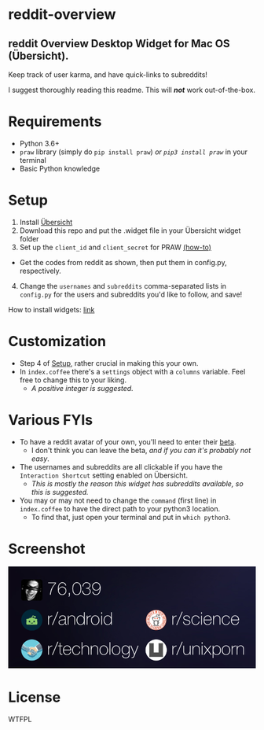 # reddit-overview
## reddit Overview Desktop Widget for Mac OS (Übersicht).

Keep track of user karma, and have quick-links to subreddits!

I suggest thoroughly reading this readme. This will **_not_** work out-of-the-box.

# Requirements
* Python 3.6+
* ``praw`` library (simply do `pip install praw`) *or `pip3 install praw`* in your terminal
* Basic Python knowledge

# Setup
1. Install [Übersicht](http://tracesof.net/uebersicht/)
2. Download this repo and put the .widget file in your Übersicht widget folder
3. Set up the ``client_id`` and ``client_secret`` for PRAW [(how-to)](https://praw.readthedocs.io/en/latest/getting_started/authentication.html#script-application)
  - Get the codes from reddit as shown, then put them in config.py, respectively.
4. Change the ``usernames`` and ``subreddits`` comma-separated lists in ``config.py`` for the users and subreddits you'd like to follow, and save!

How to install widgets: [link](http://tracesof.net/uebersicht-widgets/#installation)

# Customization
- Step 4 of [Setup](#setup), rather crucial in making this your own.
- In ``index.coffee`` there's a ``settings`` object with a ``columns`` variable. Feel free to change this to your liking. 
  - *A positive integer is suggested.*

# Various FYIs
- To have a reddit avatar of your own, you'll need to enter their [beta](https://www.reddit.com/r/beta/).
  - I don't think you can leave the beta, *and if you can it's probably not easy*.
- The usernames and subreddits are all clickable if you have the ``Interaction Shortcut`` setting enabled on Übersicht.
  - *This is mostly the reason this widget has subreddits available, so this is suggested.*
- You may or may not need to change the ``command`` (first line) in ``index.coffee`` to have the direct path to your python3 location.
  - To find that, just open your terminal and put in ``which python3``.

# Screenshot
![Screenshot](https://github.com/diceroll123/reddit-overview.widget/blob/master/screenshot.png?raw=true)

# License
WTFPL
